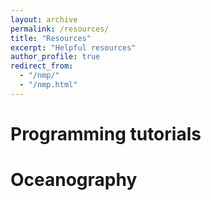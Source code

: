 ```yaml
---
layout: archive
permalink: /resources/
title: "Resources"
excerpt: "Helpful resources"
author_profile: true
redirect_from: 
  - "/nmp/"
  - "/nmp.html"
---
```


Programming tutorials
======

Oceanography
======


